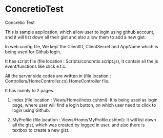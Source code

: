 # ConcretioTest
Concretio Test

This is sample application, which allow user to login using github account, and it will list down all their gist and also allow them to add a new gist.

In web.config file, We kept the ClientID, ClientSecret and AppName which is being used for Github login.

It has script file (file location :  Scripts/concretio.script.js), It contain all the js event/functions like click e.t.c.

All the server side codes are written in (file location : Controllers/HomeController.cs) HomeController file. 

It has mainly to 2 pages.
 1. Index (file location :  Views/Home/Index.cshtml): It is being used as login page, where user will find a login button, on which user need to click to login using Github.
 
 2. MyProfile (file location :  Views/Home/MyProfile.cshtml): It will list down all the gist, which was created by logged in user. and also there is textbox to create a new gist.
 




